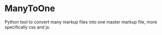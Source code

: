 # ManyToOne
Python tool to convert many markup files into one master markup file, more specifically css and js.
